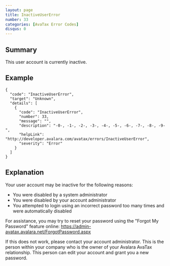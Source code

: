 ```yaml
---
layout: page
title: InactiveUserError
number: 33
categories: [AvaTax Error Codes]
disqus: 0
---
```


## Summary

This user account is currently inactive.

## Example

    {
      "code": "InactiveUserError",
      "target": "Unknown",
      "details": [
        {
          "code": "InactiveUserError",
          "number": 33,
          "message": "",
          "description": "-0-, -1-, -2-, -3-, -4-, -5-, -6-, -7-, -8-, -9-",
          "helpLink": "http://developer.avalara.com/avatax/errors/InactiveUserError",
          "severity": "Error"
        }
      ]
    }

## Explanation

Your user account may be inactive for the following reasons:
* You were disabled by a system administrator
* You were disabled by your account administrator
* You attempted to login using an incorrect password too many times and were automatically disabled

For assistance, you may try to reset your password using the "Forgot My Password" feature online: https://admin-avatax.avalara.net/ForgotPassword.aspx

If this does not work, please contact your account administrator.  This is the person within your company who is the owner of your Avalara AvaTax relationship.  This person can edit your account and grant you a new password.
